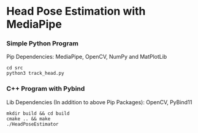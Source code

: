 # Head Pose Estimation with MediaPipe

### Simple Python Program
Pip Dependencies: MediaPipe, OpenCV, NumPy and MatPlotLib
```console
cd src
python3 track_head.py
```


### C++ Program with Pybind
Lib Dependencies (In addition to above Pip Packages): OpenCV, PyBind11
```console
mkdir build && cd build
cmake .. && make
./HeadPoseEstimator
```



